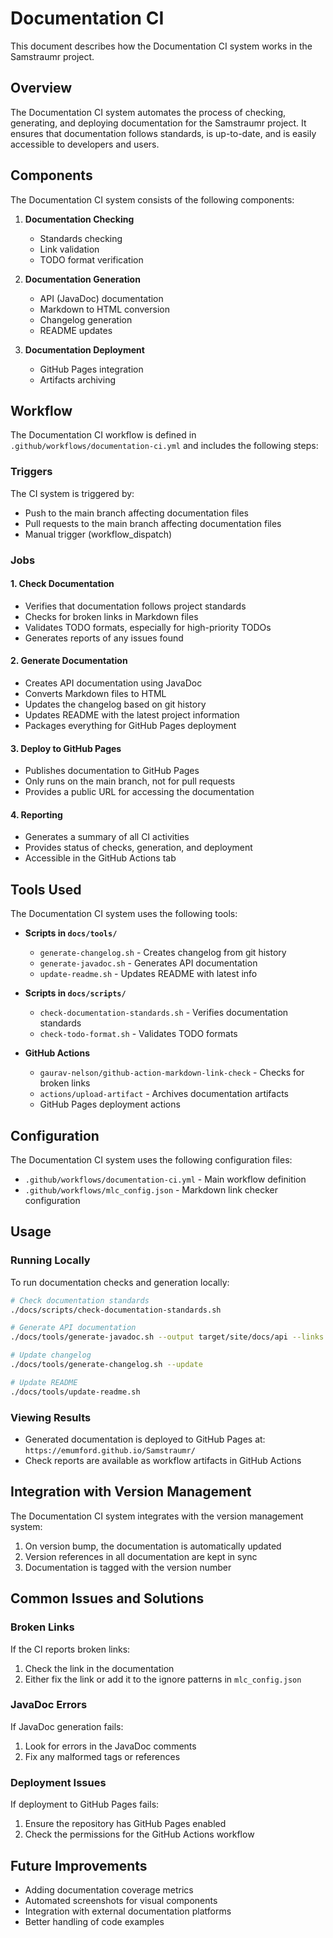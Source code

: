 <!--
Copyright (c) 2025 Eric C. Mumford (@heymumford)

This software was developed with analytical assistance from AI tools 
including Claude 3.7 Sonnet, Claude Code, and Google Gemini Deep Research,
which were used as paid services. All intellectual property rights 
remain exclusively with the copyright holder listed above.

Licensed under the Mozilla Public License 2.0
-->

# Documentation CI

This document describes how the Documentation CI system works in the Samstraumr project.

## Overview

The Documentation CI system automates the process of checking, generating, and deploying documentation for the Samstraumr project. It ensures that documentation follows standards, is up-to-date, and is easily accessible to developers and users.

## Components

The Documentation CI system consists of the following components:

1. **Documentation Checking**
   - Standards checking
   - Link validation
   - TODO format verification

2. **Documentation Generation**
   - API (JavaDoc) documentation
   - Markdown to HTML conversion
   - Changelog generation
   - README updates

3. **Documentation Deployment**
   - GitHub Pages integration
   - Artifacts archiving

## Workflow

The Documentation CI workflow is defined in `.github/workflows/documentation-ci.yml` and includes the following steps:

### Triggers

The CI system is triggered by:

- Push to the main branch affecting documentation files
- Pull requests to the main branch affecting documentation files
- Manual trigger (workflow_dispatch)

### Jobs

#### 1. Check Documentation

- Verifies that documentation follows project standards
- Checks for broken links in Markdown files
- Validates TODO formats, especially for high-priority TODOs
- Generates reports of any issues found

#### 2. Generate Documentation

- Creates API documentation using JavaDoc
- Converts Markdown files to HTML
- Updates the changelog based on git history
- Updates README with the latest project information
- Packages everything for GitHub Pages deployment

#### 3. Deploy to GitHub Pages

- Publishes documentation to GitHub Pages
- Only runs on the main branch, not for pull requests
- Provides a public URL for accessing the documentation

#### 4. Reporting

- Generates a summary of all CI activities
- Provides status of checks, generation, and deployment
- Accessible in the GitHub Actions tab

## Tools Used

The Documentation CI system uses the following tools:

- **Scripts in `docs/tools/`**
  - `generate-changelog.sh` - Creates changelog from git history
  - `generate-javadoc.sh` - Generates API documentation
  - `update-readme.sh` - Updates README with latest info

- **Scripts in `docs/scripts/`**
  - `check-documentation-standards.sh` - Verifies documentation standards
  - `check-todo-format.sh` - Validates TODO formats

- **GitHub Actions**
  - `gaurav-nelson/github-action-markdown-link-check` - Checks for broken links
  - `actions/upload-artifact` - Archives documentation artifacts
  - GitHub Pages deployment actions

## Configuration

The Documentation CI system uses the following configuration files:

- `.github/workflows/documentation-ci.yml` - Main workflow definition
- `.github/workflows/mlc_config.json` - Markdown link checker configuration

## Usage

### Running Locally

To run documentation checks and generation locally:

```bash
# Check documentation standards
./docs/scripts/check-documentation-standards.sh

# Generate API documentation
./docs/tools/generate-javadoc.sh --output target/site/docs/api --links --markdown

# Update changelog
./docs/tools/generate-changelog.sh --update

# Update README
./docs/tools/update-readme.sh
```

### Viewing Results

- Generated documentation is deployed to GitHub Pages at: `https://emumford.github.io/Samstraumr/`
- Check reports are available as workflow artifacts in GitHub Actions

## Integration with Version Management

The Documentation CI system integrates with the version management system:

1. On version bump, the documentation is automatically updated
2. Version references in all documentation are kept in sync
3. Documentation is tagged with the version number

## Common Issues and Solutions

### Broken Links

If the CI reports broken links:
1. Check the link in the documentation
2. Either fix the link or add it to the ignore patterns in `mlc_config.json`

### JavaDoc Errors

If JavaDoc generation fails:
1. Look for errors in the JavaDoc comments
2. Fix any malformed tags or references

### Deployment Issues

If deployment to GitHub Pages fails:
1. Ensure the repository has GitHub Pages enabled
2. Check the permissions for the GitHub Actions workflow

## Future Improvements

- Adding documentation coverage metrics
- Automated screenshots for visual components
- Integration with external documentation platforms
- Better handling of code examples